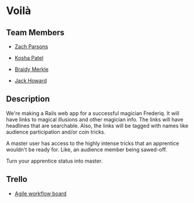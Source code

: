 # Voilà

## Team Members 

* [Zach Parsons](https://github.com/ZachParsons)

* [Kosha Patel](https://github.com/kpatel7389)

* [Braidy Merkle](https://github.com/bmerkle3)

* [Jack Howard](https://github.com/jackhowa)

## Description  
We're making a Rails web app for a successful magician Frederiq. It will have links to magical illusions and other magician info. The links will have headlines that are searchable. Also, the links will be tagged with names like audience participation and/or coin tricks. 

A master user has access to the highly intense tricks that an apprentice wouldn't be ready for. Like, an audience member being sawed-off.

Turn your apprentice status into master. 

## Trello 
* [Agile workflow board](https://trello.com/b/3o3Sstt8/voila-dbc-clientproject-sealions)